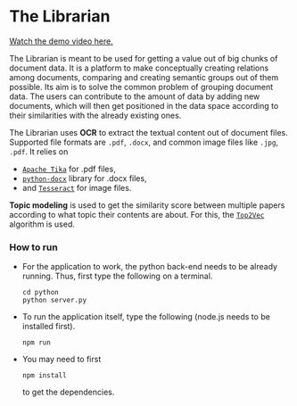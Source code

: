 # The Librarian

[Watch the demo video here.](https://www.youtube.com/watch?v=dB-KBpiRqVA&feature=youtu.be)

The Librarian is meant to be used for getting a value out of big chunks of document data. It is a platform to make conceptually creating relations among documents, comparing and creating semantic groups out of them possible. Its aim is to solve the common problem of grouping document data. The users can contribute to the amount of data by adding new documents, which will then get positioned in the data space according to their similarities with the already existing ones.

The Librarian uses **OCR** to extract the textual content out of document files. Supported file formats are `.pdf`, `.docx`, and common image files like `.jpg`, `.pdf`. It relies on
* [`Apache Tika`](https://pypi.org/project/tika/) for .pdf files,
* [`python-docx`](https://pypi.org/project/python-docx-1/) library for .docx files,
* and [`Tesseract`](https://pypi.org/project/pytesseract/) for image files.

**Topic modeling** is used to get the similarity score between multiple papers according to what topic their contents are about. For this, the [`Top2Vec`](https://github.com/ddangelov/Top2Vec) algorithm is used.

### How to run
* For the application to work, the python back-end needs to be already running. Thus, first type the following on a terminal.
  ```
  cd python
  python server.py
  ```

* To run the application itself, type the following (node.js needs to be installed first).
  ```
  npm run
  ```

* You may need to first
  ```
  npm install
  ```
  to get the dependencies.